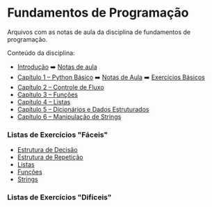 # Fundamentos de Programação

Arquivos com as notas de aula da disciplina de fundamentos de programação.

Conteúdo da disciplina:

- [Introdução](https://automatetheboringstuff.com/2e/chapter0/) ➡️ [Notas de aula](notas_de_aula/introdução/introdução.md)
- [Capítulo 1 – Python Básico](https://automatetheboringstuff.com/2e/chapter1/) ➡️ [Notas de Aula](notas_de_aula/básico/básico.md) ➡️ [Exercícios Básicos](https://wiki.python.org.br/EstruturaSequencial)
- [Capítulo 2 – Controle de Fluxo](https://automatetheboringstuff.com/2e/chapter2/)
- [Capítulo 3 – Funções](https://automatetheboringstuff.com/2e/chapter3/)
- [Capítulo 4 – Listas](https://automatetheboringstuff.com/2e/chapter4/)
- [Capítulo 5 – Dicionários e Dados Estruturados](https://automatetheboringstuff.com/2e/chapter5/)
- [Capítulo 6 – Manipulação de Strings](https://automatetheboringstuff.com/2e/chapter6/)

### Listas de Exercícios "Fáceis"

- [Estrutura de Decisão](https://wiki.python.org.br/EstruturaDeDecisao)
- [Estrutura de Repetição](https://wiki.python.org.br/EstruturaDeRepeticao)
- [Listas](https://wiki.python.org.br/ExerciciosListas)
- [Funções](https://wiki.python.org.br/ExerciciosFuncoes)
- [Strings](https://wiki.python.org.br/EstruturaSequencial)

### Listas de Exercícios "Difíceis"
